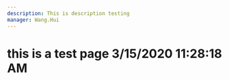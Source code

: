 ```yaml
---
description: This is description testing
manager: Wang.Hui
---
```

# this is a test page 3/15/2020 11:28:18 AM